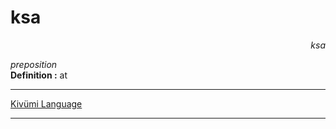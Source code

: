 
# ksa

<div align="right"><i>ksa</i></div>

*preposition*  
**Definition :** at  

---

[Kivümi Language](../README.md)

---
